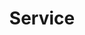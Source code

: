 ---
title: "Service"
# page header background image
page_header_bg: "images/banner/banner1.jpg"
# meta description
description: "We have been doing all kinds of jobworks in a perfect way since 2011. We are excellent in all kinds of typing works including English, Gujarati Hindi and Sanskrit."
# save as draft
draft: false
---